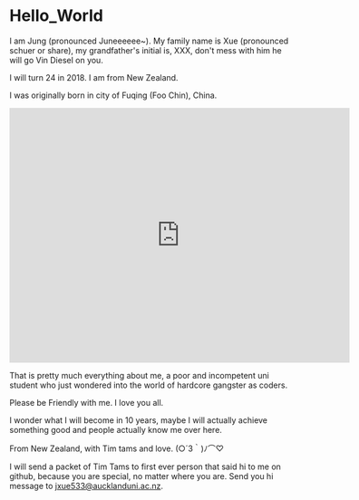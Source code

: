# Hello_World

I am Jung (pronounced Juneeeeee~). My family name is Xue (pronounced schuer or share), my grandfather's initial is, XXX, don't mess with him he will go Vin Diesel on you.  

I will turn 24 in 2018. I am from New Zealand.

I was originally born in city of Fuqing (Foo Chin), China.

<iframe src="https://www.google.co.nz/maps/place/Fuqing,+Fuzhou,+Fujian,+China/@25.5773336,119.0941618,10z/data=!3m1!4b1!4m5!3m4!1s0x34402c8a55f16c8f:0x35dc031cc2851967!8m2!3d25.721143!4d119.384334" width="600" height="450" frameborder="0" style="border:0" allowfullscreen></iframe>

That is pretty much everything about me, a poor and incompetent uni student who just wondered into the world of hardcore gangster as coders.

Please be Friendly with me. I love you all. 

I wonder what I will become in 10 years, maybe I will actually achieve something good and people actually know me over here. 

From New Zealand, with Tim tams and love. (○´3｀)ﾉ⌒♡

I will send a packet of Tim Tams to first ever person that said hi to me on github, because you are special, no matter where you are. Send you hi message to jxue533@aucklanduni.ac.nz. 

